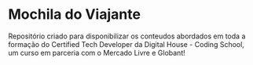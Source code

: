 # Mochila do Viajante
Repositório criado para disponibilizar os conteudos abordados em toda a formação do Certified Tech Developer da Digital House - Coding School, um curso em parceria com o Mercado Livre e Globant!
